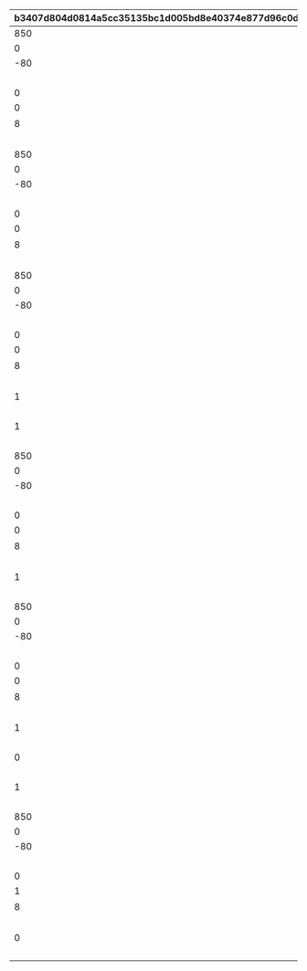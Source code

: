 |b3407d804d0814a5cc35135bc1d005bd8e40374e877d96c0d87716b2f0337aa9|0952f994c48364d419c3530e28be21a39583d9a3508a81f476ff60ba49e9be80|79fe7a128d0659ac3be98b28d327359c31509a29812ab01e4fe86f4d3f219e10|c65fe84f61d18aa75a48b65c8d0778aec4605e53943c797ff7f1f3f9651ca962|d0285e768da81b1ede6ccc4cb45d352e3da22157617fb86bd9e11cc5b39457b5|56ed5000cd1004e0f4524a49a213d4e9dd63e4f4d821bc6eef9d116b55f6ab8d|9f7c2ddf7a1a18ee0fbc8107273dc97210f493225ac9df2fcee856fa32e5b8c2|18cbd3089a3ab7c58e13fddcfc6b11d3e9d351236b8ef5cba05fb5db8d0d5a07|92fdb5892460c2dc21332556ef87a3d5a55a19f5b7e5e6eae5eb4b1750b6a83a|fba147564327803ead2c241f1c4198760a07dbb1f5610f2302e7d7a6cfff068a|3d6d5ccade154f3de797ea9455df8bdff6caac15f385fc85447b9dfc1c2a594c|
| --- | --- | --- | --- | --- | --- | --- | --- | --- | --- | --- |
|850|1|1|-120|ttk_idle_def|100|102611|1010001|5|1|1|
|0||1|1||0|2|1010002|31|1|2|
|-80||1|1||-120|1|1010003|31|1|1|
|||1|||||1010004|93||1|
|0||1|||0|vo_minigame_1005_top_000|1010005|21||vo_minigame_1005|
|0|0.3|1|1||ttk_idle_doya|ttk_doya|1010006|3|0.3|102611|
|8|0|1||||任された仕事は\nきちんとやるよ|1010007|11|0|102611|
|||1|||||1010008|91||0|
|850|1|2|-120|ttk_idle_def|100|102611|1020001|5|1|1|
|0||2|1||0|2|1020002|31|1|2|
|-80||2|1||-120|1|1020003|31|1|1|
|||2|||||1020004|93||1|
|0||2|||0|vo_minigame_1005_top_001|1020005|21||vo_minigame_1005|
|0|0.3|2|1||ttk_idle_def|ttk_idle_smile|1020006|3|0.3|102611|
|8|0|2||||あたしの前に\n現れたこと\n後悔させてあげる|1020007|11|0|102611|
|||2|||||1020008|91||0|
|850|1|3|-120|ttk_idle_def|100|102611|1030001|5|1|1|
|0||3|1||0|2|1030002|31|1|2|
|-80||3|1||-120|1|1030003|31|1|1|
|||3|||||1030004|93||1|
|0||3|||0|vo_minigame_1005_top_002|1030005|21||vo_minigame_1005|
|0|0.3|3|1||ttk_idle_joy|ttk_joy|1030006|3|0.1|102611|
|8|0|3||||コツをつかめば\n結構楽しいかも\nいや、労働は労働か…|1030007|11|0|102611|
|||3|||||1030008|93||2.2|
|1|0.3|3||||ttk_talk_sad|1030009|3|0.3|102611|
|||3|||||1030010|93||3|
|1|0.3|3||||ttk_idle_def|1030011|3|0.3|102611|
|||3|||||1030012|91||0|
|850|1|4|-120|ttk_idle_def|100|102611|1040001|5|1|1|
|0||4|1||0|2|1040002|31|1|2|
|-80||4|1||-120|1|1040003|31|1|1|
|||4|||||1040004|93||1|
|0||4|||0|vo_minigame_1005_top_003|1040005|21||vo_minigame_1005|
|0|0.3|4|1||ttk_idle_shock|ttk_shock|1040006|3|0.3|102611|
|8|0|4||||ねずみのことなんか\n知りたくないよ\nはぁ…めんどくさい|1040007|11|0|102611|
|||4|||||1040008|93||5|
|1|0.3|4||||ttk_idle_def|1040009|3|0.3|102611|
|||4|||||1040010|93||0.7|
|850|1|5|-120|ttk_idle_def|100|102611|1050001|5|1|1|
|0||5|1||0|2|1050002|31|1|2|
|-80||5|1||-120|1|1050003|31|1|1|
|||5|||||1050004|93||1|
|0||5|||0|vo_minigame_1005_top_004|1050005|21||vo_minigame_1005|
|0|0.3|5||||ttk_surprise|1050006|3|0.3|102611|
|8|0|5||||うわっ！？\nこっちこないでよ！\nはぁ…チマチマ\n追い払うのは大変だ…|1050007|11|0|102611|
|||5|||||1050008|93||0.9|
|1|0.3|5||||ttk_talk_anger|1050009|3|0.3|102611|
|||5|||||1050010|93||0.8|
|0|0.3|5|1||ttk_talk_sad|ttk_sad|1050011|3|0.3|102611|
|||5|||||1050012|93||5|
|1|0.3|5||||ttk_idle_def|1050013|3|0.3|102611|
|||5|||||1050014|91||0|
|850|1|6|-120|ttk_idle_def|100|102611|1060001|5|1|1|
|0||6|1||0|2|1060002|31|1|2|
|-80||6|1||-120|1|1060003|31|1|1|
|||6|||||1060004|93||1|
|0||6|||0|vo_minigame_1005_top_005|1060005|21||vo_minigame_1005|
|1|0.3|6||||ttk_idle_worry|1060006|3|0.3|102611|
|8|0|6||||こんなことに\n慣れたくないよ…\nでも牧場のためには\nやるしかないか|1060007|11|0|102611|
|||6|||||1060008|93||7|
|0|0.3|6|1||ttk_idle_def|ttk_amz|1060009|3|0.3|102611|
|||6|||||1060010|91||0|